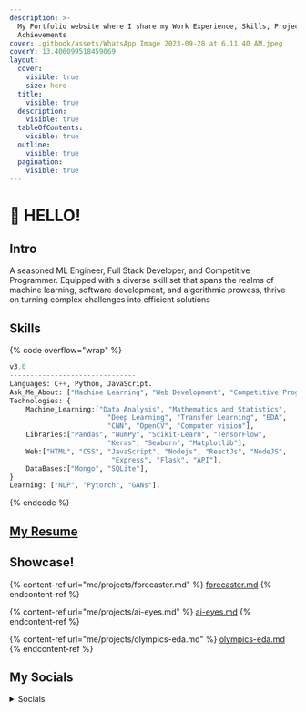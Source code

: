 ```yaml
---
description: >-
  My Portfolio website where I share my Work Experience, Skills, Projects and
  Achievements
cover: .gitbook/assets/WhatsApp Image 2023-09-28 at 6.11.40 AM.jpeg
coverY: 13.406099518459069
layout:
  cover:
    visible: true
    size: hero
  title:
    visible: true
  description:
    visible: true
  tableOfContents:
    visible: true
  outline:
    visible: true
  pagination:
    visible: true
---
```


# 👋 HELLO!

## Intro&#x20;

&#x20;A seasoned ML Engineer, Full Stack Developer, and Competitive Programmer. Equipped with a diverse skill set that spans the realms of machine learning, software development, and algorithmic prowess, thrive on turning complex challenges into efficient solutions

## Skills

{% code overflow="wrap" %}
```python
v3.0
-------------------------------
Languages: C++, Python, JavaScript.
Ask_Me_About: ["Machine Learning", "Web Development", "Competitive Programming"]
Technologies: {
    Machine_Learning:["Data Analysis", "Mathematics and Statistics",
                        "Deep Learning", "Transfer Learning", "EDA", 
                        "CNN", "OpenCV", "Computer vision"],
    Libraries:["Pandas", "NumPy", "Scikit-Learn", "TensorFlow",
                        "Keras", "Seaborn", "Matplotlib"],
    Web:["HTML", "CSS", "JavaScript", "Nodejs", "ReactJs", "NodeJS",
                         "Express", "Flask", "API"],
    DataBases:["Mongo", "SQLite"],
}
Learning: ["NLP", "Pytorch", "GANs"].

```
{% endcode %}

## [My Resume](https://drive.google.com/file/d/1\_lF1p9paQDvlcaY8PAfloR\_FJQu5adpT/view)

## Showcase!

{% content-ref url="me/projects/forecaster.md" %}
[forecaster.md](me/projects/forecaster.md)
{% endcontent-ref %}

{% content-ref url="me/projects/ai-eyes.md" %}
[ai-eyes.md](me/projects/ai-eyes.md)
{% endcontent-ref %}

{% content-ref url="me/projects/olympics-eda.md" %}
[olympics-eda.md](me/projects/olympics-eda.md)
{% endcontent-ref %}

## My Socials

<details>

<summary>Socials</summary>

[GitHub](https://github.com/JatinSingh28)

[LinkedIn](https://www.linkedin.com/in/jatinsingh28/)

[Resume](https://drive.google.com/file/d/1\_lF1p9paQDvlcaY8PAfloR\_FJQu5adpT/view)

[Twitter](https://twitter.com/jatin\_singh\_28)

[Instagram](https://www.instagram.com/jatin\_singh.28/)

</details>
